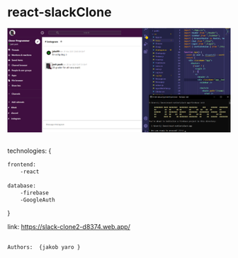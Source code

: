 # react-slackClone

<img src="src/assets/slack-app.png">

##
technologies: {
```
frontend:
	-react
	
database: 
	-firebase
	-GoogleAuth
``` 
}

link: https://slack-clone2-d8374.web.app/
##
```
Authors:  {jakob yaro }
```

